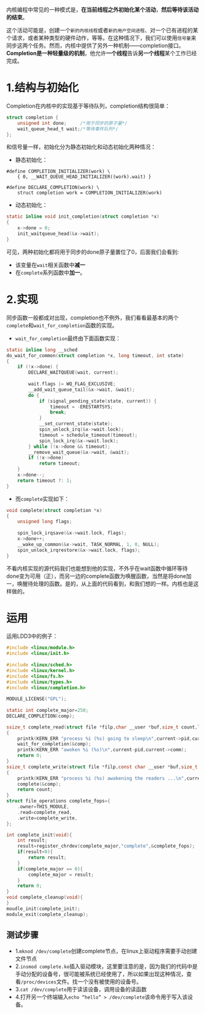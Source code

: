 内核编程中常见的一种模式是，**在当前线程之外初始化某个活动**，**然后等待该活动的结束**。

这个活动可能是，创建一个`新的内核线程`或者`新的用户空间进程`、对一个已有进程的某个请求，或者某种类型的硬件动作，等等。在这种情况下，我们可以使用`信号量`来同步这两个任务。然而，内核中提供了另外一种机制——completion接口。**Completion是一种轻量级的机制**，他允许**一个线程**告诉**另一个线程**某个工作已经完成。

# 1.结构与初始化
 Completion在内核中的实现基于等待队列，completion结构很简单：

```c
struct completion {
	unsigned int done;     /*用于同步的原子量*/
	wait_queue_head_t wait;/*等待事件队列*/
};
```

和信号量一样，初始化分为静态初始化和动态初始化两种情况：

* 静态初始化：

```
#define COMPLETION_INITIALIZER(work) \
	{ 0, __WAIT_QUEUE_HEAD_INITIALIZER((work).wait) }
 
#define DECLARE_COMPLETION(work) \
	struct completion work = COMPLETION_INITIALIZER(work)
```

* 动态初始化：

```c
static inline void init_completion(struct completion *x)
{
	x->done = 0;
	init_waitqueue_head(&x->wait);
}
```
可见，两种初始化都将用于同步的done原子量置位了0，后面我们会看到:

* 该变量在`wait`相关函数中**减一**
* 在`complete`系列函数中**加一**。

# 2.实现
同步函数一般都成对出现，completion也不例外，我们看看最基本的两个`complete`和`wait_for_completion`函数的实现。

* `wait_for_completion`最终由下面函数实现：

```c
static inline long __sched
do_wait_for_common(struct completion *x, long timeout, int state)
{
	if (!x->done) {
		DECLARE_WAITQUEUE(wait, current);
 
		wait.flags |= WQ_FLAG_EXCLUSIVE;
		__add_wait_queue_tail(&x->wait, &wait);
		do {
			if (signal_pending_state(state, current)) {
				timeout = -ERESTARTSYS;
				break;
			}
			__set_current_state(state);
			spin_unlock_irq(&x->wait.lock);
			timeout = schedule_timeout(timeout);
			spin_lock_irq(&x->wait.lock);
		} while (!x->done && timeout);
		__remove_wait_queue(&x->wait, &wait);
		if (!x->done)
			return timeout;
	}
	x->done--;
	return timeout ?: 1;
}
```

* 而`complete`实现如下：

```c
void complete(struct completion *x)
{
	unsigned long flags;
 
	spin_lock_irqsave(&x->wait.lock, flags);
	x->done++;
	__wake_up_common(&x->wait, TASK_NORMAL, 1, 0, NULL);
	spin_unlock_irqrestore(&x->wait.lock, flags);
}
```
不看内核实现的源代码我们也能想到他的实现，不外乎在wait函数中循环等待done变为可用（正），而另一边的complete函数为唤醒函数，当然是将done加一，唤醒待处理的函数。是的，从上面的代码看到，和我们想的一样。内核也是这样做的。

# 运用

运用LDD3中的例子：

```c
#include <linux/module.h>
#include <linux/init.h>
 
#include <linux/sched.h>
#include <linux/kernel.h>
#include <linux/fs.h>
#include <linux/types.h>
#include <linux/completion.h>
 
MODULE_LICENSE("GPL");
 
static int complete_major=250;
DECLARE_COMPLETION(comp);

ssize_t complete_read(struct file *filp,char __user *buf,size_t count,loff_t *pos)
{
	printk(KERN_ERR "process %i (%s) going to sleep\n",current->pid,current->comm);
	wait_for_completion(&comp);
	printk(KERN_ERR "awoken %i (%s)\n",current-pid,current->comm);
	return 0;
}
ssize_t complete_write(struct file *filp,const char __user *buf,size_t count,loff_t *pos)
{
	printk(KERN_ERR "process %i (%s) awakening the readers ...\n",current->pid,current->comm);
	complete(&comp);
	return count;
}
struct file_operations complete_fops={
	.owner=THIS_MODULE,
	.read=complete_read,
	.write=complete_write,
};

int complete_init(void){
	int result;
	result=register_chrdev(complete_major,"complete",&complete_fops);
	if(result<0){
		return result;
	}
	if(complete_major == 0){
		complete_major = result;
	}
	return 0;
}
void complete_cleanup(void){
}
moudle_init(complete_init);
module_exit(complete_cleanup);
```

## 测试步骤

* 1.`mknod /dev/complete`创建complete节点，在linux上驱动程序需要手动创建文件节点
* 2.`insmod complete.ko`插入驱动模块，这里要注意的是，因为我们的代码中是手动分配的设备号，很可能被系统已经使用了，所以如果出现这种情况，查看`/proc/devices`文件。找一个没有被使用的设备号。
* 3.`cat /dev/complete`用于读该设备，调用设备的读函数
* 4.打开另一个终端输入`echo “hello” > /dev/complete`该命令用于写入该设备。